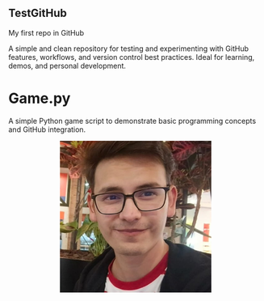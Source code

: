 ## TestGitHub

My first repo in GitHub

A simple and clean repository for testing and experimenting with GitHub features, workflows, and version control best practices. Ideal for learning, demos, and personal development.

# Game.py

A simple Python game script to demonstrate basic programming concepts and GitHub integration.

<p align="center">
  <img src="foto perfil laboral.JPG" alt="Personal Image" width="300"/>
</p>